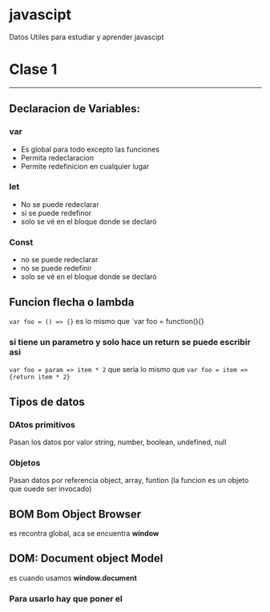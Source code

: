# javascipt
Datos Utiles para estudiar y aprender javascipt
# Clase 1
---
## Declaracion de Variables:
### var
- Es global para todo excepto las funciones
- Permita redeclaracion
- Permite redefinicion en cualquier lugar

### let
- No se puede redeclarar
- si se puede redefinor
- solo se vé en el bloque donde se declaró

### Const
- no se puede redeclarar
- no se puede redefinir
- solo se vé en el bloque donde se declaró

## Funcion flecha o lambda
`var foo = () => {}` es lo mismo que `var foo = function(){}

### si tiene un parametro y solo hace un return se puede escribir asi
`var foo = param => item * 2` que sería lo mismo que
`var foo = item => {return item * 2}`


## Tipos de datos

### DAtos primitivos
Pasan los datos por valor
string, number, boolean, undefined, null

### Objetos
Pasan datos por referencia
object, array, funtion (la funcion es un objeto que ouede ser invocado)


## BOM Bom Object Browser
es recontra global, aca se encuentra **window**

## DOM: Document object Model
es cuando usamos **window.document**
### Para usarlo hay que poner el <script> abajo antes de cerrar el body

# Clase 2
---
## Callback
- es una funcion, la diferencia es el lugar donde se lo llama
- toda funcion puede ser un callback

## API EventTarget
- addEventListener

**Los eventos se basan en la interfez event**

- **TARGET** nos indica quien disparó el elemento

## Fases de Propagacion
### Bubling
- Fase por defecto
- Ejecuta el handler del elemento target y el de sus padres hasta llegar al **raiz**

### Capturing
- Hay que poner `true`en el tercer parametro del addEventListener() para activarlo
- Es lo inverso a Bubling

### Cancelar la propagacion

# Clase 3
---
## Eventos del formulario
### submit puede trabajar con click o con teclado

### El metodo `HTMLInputElement`.`checkValidity()` devuelve bool, verifica que el campo cumpla con las validaciones de atributos de html

### NO SE RECOMIENDA USAR SOLO  `required`

## Para obtener el valor de un input se usa
- value
**Ej.** 
>`input = documentGetelem....()`
`var valor = input.value`

## Metodos comunes:
- `input`.`setCustomValidity(mensaje)` muestra mensaje de error en formato html
- `String`.`charCodeAt()` devuelvee el unicode del caracter en cuestion
- `trim()` REcorta espacios al principio y al final
- `includes()` Se usa en arrays y string, valida lo que hay entre parentesis, tambien se usa para validar espacios entre cadenas
- `encodeURIcomponent()` cambia caracteres peligrosos para que no metan codigo malicioso. 
>Evitan los ataques XSS
La funcion se escribe sola, (no sale de ninguna parte)
EJ:encodeURIcomponent(texto)


## Expresiones Regulares:
### Definicion: secuencia de caracteres que conforman una palabra de busqueda dentro de un string

### Ventajas:
- evita tener que usar muchas funciones
- sin universales en los lenguajes de programacion

### Desventajas:
- Se puede volver dificil de leer y entender

### La expresion regular se define dentro de //
- `let regexp = /algo/`

### Caracters especiales
- `\w` cualquiel caracter alfanumerico
- `\W` negacion de \w
- `\d` solo digitos
- `\D` negacion de \d
- `\s` espacios, saltos de linea, etc.
- `\S` negacion de \s

### Caracteres de cantidad
- `{n,m}` n-->min, m --> max
- `l{2}` que la l esté dos veces
- `abc{2}` que la c se repita dos veces
- `(abc){2}` que abc se repita dos veces
- `*` entre 0 o muchas
- `+` entre 1 o muchas

### Caracteres de posicion
- `^` busca que caracter especial se encuentre al comienzo de un string, pero no de una palabra
- `$` igual pero al final
- `\b` busca tanto al comienzo como al final

# Clase 4

## Sincrono y Asincrono
Asincrono: La ejecucion no afecta a las funciones sincronicas, de hecho estas se ejecutan antes que las asincronicas
- Javascript utiliza el modelo asincrono y no bloqueante (ver apunte)

## HTTP
Protocolo por el cual transferimos datos en la web
### Componentes
HEADER
-Atributos
>content-length: determina el tamaño del recurso en bytes
content-type: determina el tipo de recurso (jpg, html, etc)

## Callstack
- tiene las instrucciones que deben ejecutarse
- es lifo

## Callback
- pieza fundamental en la asincronia
- es una funcion que se pasa como argumento de otra funcion
- NO son los primeros en salir de la pila de eventos

## Ajax
XMLHttpRequest API
- Proporciona una forma facil de obtener informacion de una URL sin recargar la pagina
- Admite mas formatos que el XML

### Eventos y/o Metodos
- ReadyStateChange **Tambien puede ser evento**
> se dispara cada vez que la propiedad readystate cambia
- abort()
>aborta la solicitud en cualquier momento, pero recarga la pag o algo asi
- send
>Nos permite enviar el pedido una vez que lo hayamos configurado
La solicitud se tiene que hacer en un **POST**
### Propiedades
Se completa cuando el pedido fue despachado y se haya descargado la info necesaria
- load Se ejecuta cuando el **readystate** está en 4 (sin saber si el status es 200 o 404, etc)

# Clase 5

# Single Page Application
- es un sitio web que cabe en una sola pagina (similar a una desktop app)
- cuando se reemplaza parte del contenido se crea un historial de navegacion (puede ser ventaja o desven)
## Desventajas
- no se puede compartir el link
- si no guardo historial y retrocedo, me voy a otro dominio

## location.hash
- Si agrego esto `window.history.pushState(null,"",e.target.href);` lo que hace es agregar en la url lo que está en el tercer parametro, pero con un # adelante


## History API
- Permite manipular el historial del cliente de cada pestaña o frame
- Es global osea que `window.history`
### Metodos/Propiedades/Eventos:
- `lock` `forward` `go` `pushState` `popstate`
- `popstate` se dispara cada vez que el usuario intenta retroceder o avanzar en su historial

## REST API
- permiten que
los sistemas solicitantes accedan y manipulen las representaciones textuales de los recursos web mediante el uso de un conjunto uniforme y predefinido de operaciones sin estado

### Conceptor generales para una API
1. Uso correcto de las URLs
● URI de base
● URI de cada recurso
> - DEben ser unicas
 - no puede representar acciones ni formatos

● Parametros de filtrado
>Se utilizan parametro en formato http, ejemplo:
www.misitio.com/usuarios?fecha_registro=2018-01-01&orderAsc=edad

2. Uso correcto de HTTP
● Métodos
● Códigos de estado
● Formato
>Se indicarn los formatos en que se van a devolver los recursos(se pueden poner varios y ordernarlos por prioridad)
Si no puede devolver ninguno devuelve codigo **406**

## CORS
Cross Origin Resource Sharing (compartir fuentes de origenes cruzados)
- Permite que un servidor pida recursos a otro de diferente dominio
- por seguridad los browser restingen solicitudes cruzadas solicitadas desde un script **salvo que se use CORS**

## JSONP
- tecnica para evitar el cross origin error ya que permite la comunicacion para hacer pedidos asincronos a dominios diferentes
- la idea es suplir la limitacion de ajax entre dominios distintos
> esta restriccion no aplica a script dentro de html, el problema es que html no puede interpretar lo que le devolveria ese script
- Con jsonp el objeto json se devuelve en un callback que despues manipulamos a gusto (--?

# Clase 6
- El uso principal de xhr es con **texto - html - xml**
- Pero se puede usar el XMLHttpRequest para el envio de datos que no sean los nombrados anteriormente
- **Unmetodo viejo era**para eso se utiliza el metodo `xhr.overrideMimeType("text/plain; charset=x-user-defined")`

## Blob API
- La interfaz **URL** tiene el metodo **createObjectURL** permite que sea legible un objeto que se le pase por parametro para usarlo en el DOM donde se llamo al metodo
- `URL.createObjectURL(obj)`


### ResponseType
- **hoy en dia** se usa esta propiedad para cmabiar el tipo de respuesta que viene en el response

- **Ejemplo:** ver pagina 2 de teoria

## Evento progress
- se ejecuta cuando readyState está = 3
- variables
> - loaded, total, lengthComputable
- se usa con el tag <progress> en html
> - tiene los atributos: value y max

- EL metodo **POST** permite cargar mas archivos y mas pesados.

## API DRAG AND DROP

- Eventos
> - dragenter
 - dragleave
 - dragover
> - drop

- cuando se usa drop
>

## API FORM DATA
- puede tomar datos de un form 
> let data = new FormData(form)
- tambien los puede tomar de inputs(--? sueltos, pero de forma manual
- tambien puede serializar recursos

# Clase 7
## Promise
- Representacion de un valor eventual pero que no sabemos (--?
- la ventaja es que ya te da un valor (--?
- tiene una funcion que se llama resolver, y esta adentro tiene otras dos funciones
> - resolved
> - rejected
- tiene tres estados
> - pending
> - resolved
> - rejected

### Para probarlo en el codigo escribir
`let pro = new Promise(()=>{})`
- con eso deberia poder empezar

## Fetch
- es como xhr pero mas potente
- mezcla xhr + promise + response + request + body + header

# Clase 8
## Objetos
### Formas de crear un objeto
- literales
- Constructor
- create

### los objetos tienen 4 propiedades basicas
- value
- writable (bool)
- enumerable (bool --> admite iterabilidad)
- configurable (bool --> admite borrado)

## Funciones
### son objetos
- son variadicas
>No dependen de la cant de argumentos o parametros
>
- tienen Ambito
- Tienen Contexto

### Ambito
- Alcance de la funcion (similar al de otros lenguajes JAVA, C#), pero agrega los **CLOSURE**

### Contexto
- Por defecto las funciones son contenidas en WINDOW
- El contexto NO es ESTATICO

#### Hay varias formas de llamar una funcion
Forma | Descripcion 
---|---
normal | no se que poner
bind call apply | Dentro del prototipo de la funcion |
new | es un operador



